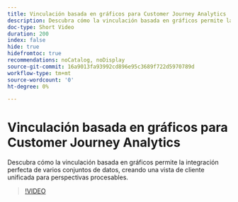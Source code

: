 ```yaml
---
title: Vinculación basada en gráficos para Customer Journey Analytics
description: Descubra cómo la vinculación basada en gráficos permite la integración perfecta de varios conjuntos de datos, creando una vista de cliente unificada para perspectivas procesables.
doc-type: Short Video
duration: 200
index: false
hide: true
hidefromtoc: true
recommendations: noCatalog, noDisplay
source-git-commit: 16a9013fa93992cd896e95c3689f722d5970789d
workflow-type: tm+mt
source-wordcount: '0'
ht-degree: 0%

---
```



# Vinculación basada en gráficos para Customer Journey Analytics

Descubra cómo la vinculación basada en gráficos permite la integración perfecta de varios conjuntos de datos, creando una vista de cliente unificada para perspectivas procesables.

<!-- 62_S112_3442459_199_graphbased-stitching-for-customer-journey-analytics -->
>[!VIDEO](https://video.tv.adobe.com/v/3458317/?learn=on&enablevpops=true)
